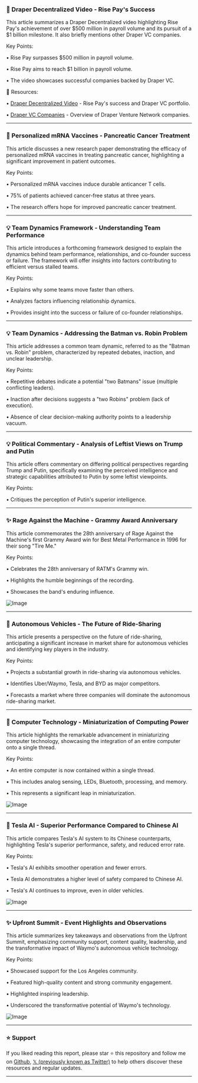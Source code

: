 ### 🚀 Draper Decentralized Video - Rise Pay's Success

This article summarizes a Draper Decentralized video highlighting Rise Pay's achievement of over $500 million in payroll volume and its pursuit of a $1 billion milestone.  It also briefly mentions other Draper VC companies.

Key Points:

• Rise Pay surpasses $500 million in payroll volume.

• Rise Pay aims to reach $1 billion in payroll volume.

• The video showcases successful companies backed by Draper VC.


🔗 Resources:

• [Draper Decentralized Video](https://youtu.be/iLoWwT9Cmd8) - Rise Pay's success and Draper VC portfolio.

• [Draper VC Companies](http://draper.tv) - Overview of Draper Venture Network companies.


---

### 🤖 Personalized mRNA Vaccines - Pancreatic Cancer Treatment

This article discusses a new research paper demonstrating the efficacy of personalized mRNA vaccines in treating pancreatic cancer, highlighting a significant improvement in patient outcomes.

Key Points:

• Personalized mRNA vaccines induce durable anticancer T cells.

•  75% of patients achieved cancer-free status at three years.

• The research offers hope for improved pancreatic cancer treatment.


---

### 💡 Team Dynamics Framework - Understanding Team Performance

This article introduces a forthcoming framework designed to explain the dynamics behind team performance, relationships, and co-founder success or failure.  The framework will offer insights into factors contributing to efficient versus stalled teams.

Key Points:

• Explains why some teams move faster than others.

• Analyzes factors influencing relationship dynamics.

• Provides insight into the success or failure of co-founder relationships.


---

### 💡 Team Dynamics - Addressing the Batman vs. Robin Problem

This article addresses a common team dynamic, referred to as the "Batman vs. Robin" problem, characterized by repeated debates, inaction, and unclear leadership.

Key Points:

• Repetitive debates indicate a potential "two Batmans" issue (multiple conflicting leaders).

• Inaction after decisions suggests a "two Robins" problem (lack of execution).

• Absence of clear decision-making authority points to a leadership vacuum.


---

### 💡 Political Commentary - Analysis of Leftist Views on Trump and Putin

This article offers commentary on differing political perspectives regarding Trump and Putin, specifically examining the perceived intelligence and strategic capabilities attributed to Putin by some leftist viewpoints.

Key Points:

• Critiques the perception of Putin's superior intelligence.


---

### ✨ Rage Against the Machine - Grammy Award Anniversary

This article commemorates the 28th anniversary of Rage Against the Machine's first Grammy Award win for Best Metal Performance in 1996 for their song "Tire Me."

Key Points:

• Celebrates the 28th anniversary of RATM's Grammy win.

• Highlights the humble beginnings of the recording.

• Showcases the band's enduring influence.


![Image](https://pbs.twimg.com/media/GkxQv5xXMAA3vl-?format=jpg&name=small)


---

### 🚀 Autonomous Vehicles - The Future of Ride-Sharing

This article presents a perspective on the future of ride-sharing, anticipating a significant increase in market share for autonomous vehicles and identifying key players in the industry.

Key Points:

• Projects a substantial growth in ride-sharing via autonomous vehicles.

• Identifies Uber/Waymo, Tesla, and BYD as major competitors.

• Forecasts a market where three companies will dominate the autonomous ride-sharing market.


---

### 🤖 Computer Technology - Miniaturization of Computing Power

This article highlights the remarkable advancement in miniaturizing computer technology, showcasing the integration of an entire computer onto a single thread.

Key Points:

• An entire computer is now contained within a single thread.

• This includes analog sensing, LEDs, Bluetooth, processing, and memory.

• This represents a significant leap in miniaturization.


![Image](https://pbs.twimg.com/media/GkwU6biaUAAOWQt?format=jpg&name=small)


---

### 🤖 Tesla AI - Superior Performance Compared to Chinese AI

This article compares Tesla's AI system to its Chinese counterparts, highlighting Tesla's superior performance, safety, and reduced error rate.

Key Points:

• Tesla's AI exhibits smoother operation and fewer errors.

• Tesla AI demonstrates a higher level of safety compared to Chinese AI.

• Tesla's AI continues to improve, even in older vehicles.


![Image](https://pbs.twimg.com/amplify_video_thumb/1895113059183796226/img/j1GjHVkRz3esBARx.jpg)


---

### ✨ Upfront Summit - Event Highlights and Observations

This article summarizes key takeaways and observations from the Upfront Summit, emphasizing community support, content quality, leadership, and the transformative impact of Waymo's autonomous vehicle technology.

Key Points:

• Showcased support for the Los Angeles community.

• Featured high-quality content and strong community engagement.

• Highlighted inspiring leadership.

• Underscored the transformative potential of Waymo's technology.


![Image](https://pbs.twimg.com/media/GkzdQVbaoAIZcya?format=jpg&name=small)


---

### ⭐️ Support

If you liked reading this report, please star ⭐️ this repository and follow me on [Github](https://github.com/Drix10), [𝕏 (previously known as Twitter)](https://x.com/DRIX_10_) to help others discover these resources and regular updates.

---